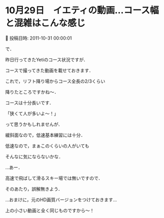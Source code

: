 # 10月29日　イエティの動画…コース幅と混雑はこんな感じ

📅 投稿日時: 2011-10-31 00:00:01

で．





昨日行ってきたYetiのコース状況ですが．


コースで撮ってきた動画を載せておきます．








これで，リフト降り場からコース全長の2/3くらい


降りたところですかね～．


コースは十分長いです．





「狭くて人が多いよ～！」


って思うかもしれませんが．


緩斜面なので，低速基本練習には十分．


低速なので，まぁこのくらいの人がいても


そんなに気にならないかな．





…あー．


高速で飛ばして滑るスキー場では無いですので．


そのあたり，誤解無きよう．





…おまけに，元のHD画質バージョンをつけておきます…





上の小さい動画と全く同じものですから～！
